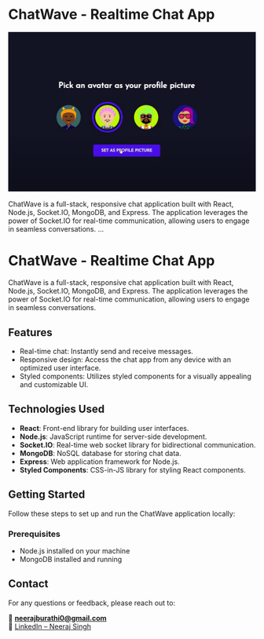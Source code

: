 
# ChatWave - Realtime Chat App

![ChatWave Logo](images/chatwave.png)

ChatWave is a full-stack, responsive chat application built with React, Node.js, Socket.IO, MongoDB, and Express. The application leverages the power of Socket.IO for real-time communication, allowing users to engage in seamless conversations.
...


# ChatWave - Realtime Chat App

ChatWave is a full-stack, responsive chat application built with React, Node.js, Socket.IO, MongoDB, and Express. The application leverages the power of Socket.IO for real-time communication, allowing users to engage in seamless conversations.

## Features

- Real-time chat: Instantly send and receive messages.
- Responsive design: Access the chat app from any device with an optimized user interface.
- Styled components: Utilizes styled components for a visually appealing and customizable UI.

## Technologies Used

- **React**: Front-end library for building user interfaces.
- **Node.js**: JavaScript runtime for server-side development.
- **Socket.IO**: Real-time web socket library for bidirectional communication.
- **MongoDB**: NoSQL database for storing chat data.
- **Express**: Web application framework for Node.js.
- **Styled Components**: CSS-in-JS library for styling React components.

## Getting Started

Follow these steps to set up and run the ChatWave application locally:

### Prerequisites

- Node.js installed on your machine
- MongoDB installed and running

## Contact
For any questions or feedback, please reach out to:

📧 **neerajburathi0@gmail.com**  
🔗 [LinkedIn – Neeraj Singh](https://www.linkedin.com/in/neeraj-singh-804675303/)
